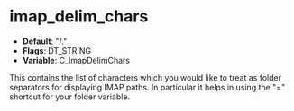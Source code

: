 # imap_delim_chars

- **Default**: "/."
- **Flags**: DT_STRING
- **Variable**: C_ImapDelimChars

This contains the list of characters which you would like to treat
as folder separators for displaying IMAP paths. In particular it
helps in using the "=" shortcut for your folder variable.
